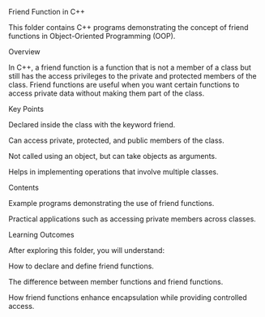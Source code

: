 Friend Function in C++

This folder contains C++ programs demonstrating the concept of friend functions in Object-Oriented Programming (OOP).

Overview

In C++, a friend function is a function that is not a member of a class but still has the access privileges to the private and protected members of the class. Friend functions are useful when you want certain functions to access private data without making them part of the class.

Key Points

Declared inside the class with the keyword friend.

Can access private, protected, and public members of the class.

Not called using an object, but can take objects as arguments.

Helps in implementing operations that involve multiple classes.

Contents

Example programs demonstrating the use of friend functions.

Practical applications such as accessing private members across classes.

Learning Outcomes

After exploring this folder, you will understand:

How to declare and define friend functions.

The difference between member functions and friend functions.

How friend functions enhance encapsulation while providing controlled access.
